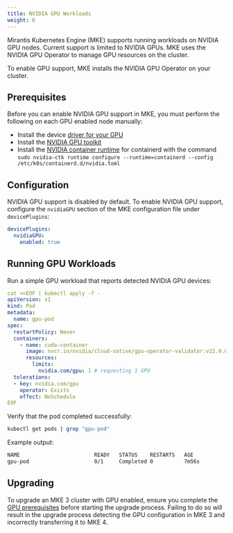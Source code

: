 ```yaml
---
title: NVIDIA GPU Workloads
weight: 6
---
```


Mirantis Kubernetes Engine (MKE) supports running workloads on NVIDIA GPU nodes.
Current support is limited to NVIDIA GPUs. MKE uses the NVIDIA GPU Operator
to manage GPU resources on the cluster.

To enable GPU support, MKE installs the NVIDIA GPU Operator on your cluster.

## Prerequisites

Before you can enable NVIDIA GPU support in MKE, you must perform the following on each GPU enabled node manually:

- Install the device [driver for your GPU](https://www.nvidia.com/en-us/drivers/)
- Install the [NVIDIA GPU toolkit](https://docs.nvidia.com/datacenter/cloud-native/container-toolkit/latest/install-guide.html)
- Install the [NVIDIA container runtime](https://docs.nvidia.com/datacenter/cloud-native/container-toolkit/latest/install-guide.html#configuring-containerd-for-kubernetes) for containerd with the command `sudo nvidia-ctk runtime configure --runtime=containerd --config /etc/k0s/containerd.d/nvidia.toml`

## Configuration

NVIDIA GPU support is disabled by default. To enable NVIDIA GPU support, configure
the `nvidiaGPU` section of the MKE configuration file under `devicePlugins`:

```yaml
devicePlugins:
  nvidiaGPU:
    enabled: true
```

## Running GPU Workloads

Run a simple GPU workload that reports detected NVIDIA GPU devices:

```yaml
cat <<EOF | kubectl apply -f -
apiVersion: v1
kind: Pod
metadata:
  name: gpu-pod
spec:
  restartPolicy: Never
  containers:
    - name: cuda-container
      image: nvcr.io/nvidia/cloud-native/gpu-operator-validator:v22.9.0
      resources:
        limits:
          nvidia.com/gpu: 1 # requesting 1 GPU
  tolerations:
  - key: nvidia.com/gpu
    operator: Exists
    effect: NoSchedule
EOF
```

Verify that the pod completed successfully:

```bash
kubectl get pods | grep "gpu-pod"
```

Example output:

```bash
NAME                        READY   STATUS    RESTARTS   AGE
gpu-pod                     0/1     Completed 0          7m56s
```

## Upgrading

To upgrade an MKE 3 cluster with GPU enabled,
ensure you complete the [GPU prerequisites](/docs/operations/gpu/#prerequisites) before
starting the upgrade process. Failing to do so will result in the upgrade process detecting
the GPU configuration in MKE 3 and incorrectly transferring it to MKE 4.
